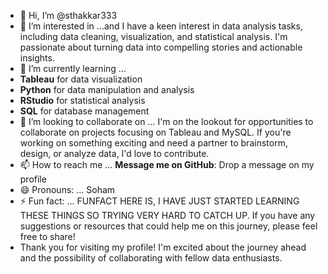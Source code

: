 - 👋 Hi, I’m @sthakkar333
- 👀 I’m interested in ...and I have a keen interest in data analysis tasks, including data cleaning, visualization, and statistical analysis. I'm passionate about turning data into compelling stories and actionable insights.
- 🌱 I’m currently learning ...
- **Tableau** for data visualization
- **Python** for data manipulation and analysis
- **RStudio** for statistical analysis
- **SQL** for database management
- 💞️ I’m looking to collaborate on ... I'm on the lookout for opportunities to collaborate on projects focusing on Tableau and MySQL. If you're working on something exciting and need a partner to brainstorm, design, or analyze data, I'd love to contribute.
- 📫 How to reach me ... **Message me on GitHub**: Drop a message on my profile
- 😄 Pronouns: ... Soham
- ⚡ Fun fact: ... FUNFACT HERE IS, I HAVE JUST STARTED LEARNING THESE THINGS SO TRYING VERY HARD TO CATCH UP. If you have any suggestions or resources that could help me on this journey, please feel free to share!
- Thank you for visiting my profile! I'm excited about the journey ahead and the possibility of collaborating with fellow data enthusiasts.
<!---
sthakkar333/sthakkar333 is a ✨ special ✨ repository because its `README.md` (this file) appears on your GitHub profile.
You can click the Preview link to take a look at your changes.
--->
